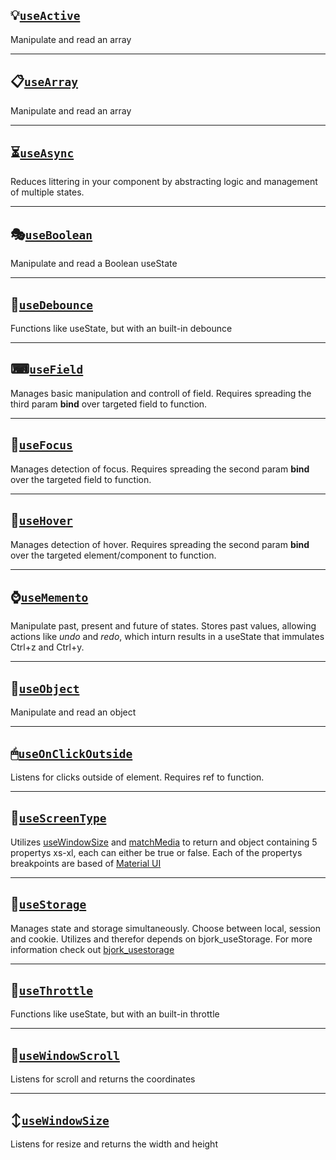 ## 💡[`useActive`](https://github.com/EmilEinarsen/bjork_react-hookup/blob/main/docs/useActive.md)

Manipulate and read an array

---

## 📋[`useArray`](https://github.com/EmilEinarsen/bjork_react-hookup/blob/main/docs/useArray.md)

Manipulate and read an array

---

## ⏳[`useAsync`](https://github.com/EmilEinarsen/bjork_react-hookup/blob/main/docs/useAsync.md)

Reduces littering in your component by abstracting logic and management of multiple states.

---

## 🎭[`useBoolean`](https://github.com/EmilEinarsen/bjork_react-hookup/blob/main/docs/useBoolean.md)

Manipulate and read a Boolean useState

---

## 🏀[`useDebounce`](https://github.com/EmilEinarsen/bjork_react-hookup/blob/main/docs/useDebounce.md)

Functions like useState, but with an built-in debounce

---

## ⌨[`useField`](https://github.com/EmilEinarsen/bjork_react-hookup/blob/main/docs/useField.md)

Manages basic manipulation and controll of field. Requires spreading the third param **bind** over targeted field to function.

---

## 🔦[`useFocus`](https://github.com/EmilEinarsen/bjork_react-hookup/blob/main/docs/useFocus.md)

Manages detection of focus. Requires spreading the second param **bind** over the targeted field to function.

---

## 👻[`useHover`](https://github.com/EmilEinarsen/bjork_react-hookup/blob/main/docs/useHover.md)

Manages detection of hover. Requires spreading the second param **bind** over the targeted element/component to function.

---

## ⌚[`useMemento`](https://github.com/EmilEinarsen/bjork_react-hookup/blob/main/docs/useMemento.md)

Manipulate past, present and future of states. Stores past values, allowing actions like _undo_ and _redo_, which inturn results in a useState that immulates Ctrl+z and Ctrl+y.

---

## 📑[`useObject`](https://github.com/EmilEinarsen/bjork_react-hookup/blob/main/docs/useObject.md)

Manipulate and read an object

---

## 🖱[`useOnClickOutside`](https://github.com/EmilEinarsen/bjork_react-hookup/blob/main/docs/useOnClickOutside.md)

Listens for clicks outside of element. Requires ref to function.

---

## 🤏[`useScreenType`](https://github.com/EmilEinarsen/bjork_react-hookup/blob/main/docs/useScreenType.md)

Utilizes [useWindowSize](https://github.com/EmilEinarsen/bjork_react-hookup/blob/main/docs/useWindowSize.md) and [matchMedia](https://developer.mozilla.org/en-US/docs/Web/API/Window/matchMedia) to return and object containing 5 propertys xs-xl, each can either be true or false. Each of the propertys breakpoints are based of [Material UI](https://material-ui.com/customization/breakpoints/)

---

## 💾[`useStorage`](https://github.com/EmilEinarsen/bjork_react-hookup/blob/main/docs/useStorage.md)

Manages state and storage simultaneously. Choose between local, session and cookie.
Utilizes and therefor depends on bjork_useStorage. For more information check out [bjork_usestorage](https://github.com/EmilEinarsen/bjork_usestorage)

---

## 🥁[`useThrottle`](https://github.com/EmilEinarsen/bjork_react-hookup/blob/main/docs/useThrottle.md)

Functions like useState, but with an built-in throttle

---

## 🧭[`useWindowScroll`](https://github.com/EmilEinarsen/bjork_react-hookup/blob/main/docs/useWindowScroll.md)

Listens for scroll and returns the coordinates

---

## ↕[`useWindowSize`](https://github.com/EmilEinarsen/bjork_react-hookup/blob/main/docs/useWindowSize.md)

Listens for resize and returns the width and height
